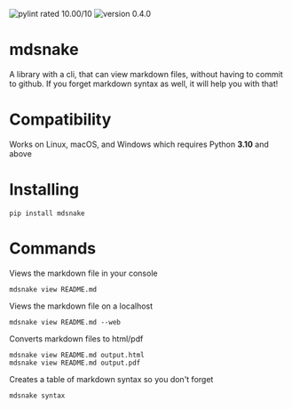 ![pylint rated 10.00/10](https://img.shields.io/badge/pylint-10.00-green)
![version 0.4.0](https://img.shields.io/badge/version-v0.4.0-green)

# mdsnake

A library with a cli, that can view markdown files, without having to commit to github. If you forget markdown syntax as well, it will help you with that!

# Compatibility

Works on Linux, macOS, and Windows which requires Python **3.10** and above

# Installing

```
pip install mdsnake
```

# Commands

Views the markdown file in your console

```
mdsnake view README.md
```

Views the markdown file on a localhost

```
mdsnake view README.md --web
```

Converts markdown files to html/pdf

```
mdsnake view README.md output.html
mdsnake view README.md output.pdf
```

Creates a table of markdown syntax so you don't forget

```
mdsnake syntax
```